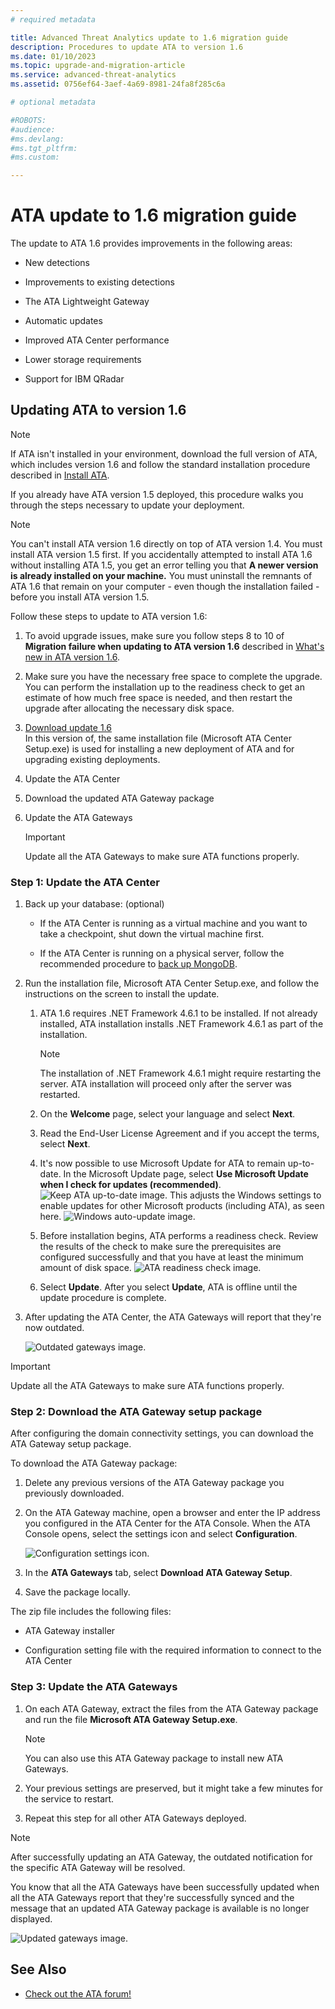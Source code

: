 ```yaml
---
# required metadata

title: Advanced Threat Analytics update to 1.6 migration guide
description: Procedures to update ATA to version 1.6
ms.date: 01/10/2023
ms.topic: upgrade-and-migration-article
ms.service: advanced-threat-analytics
ms.assetid: 0756ef64-3aef-4a69-8981-24fa8f285c6a

# optional metadata

#ROBOTS:
#audience:
#ms.devlang:
#ms.tgt_pltfrm:
#ms.custom:

---
```


# ATA update to 1.6 migration guide

The update to ATA 1.6 provides improvements in the following areas:

- New detections

- Improvements to existing detections

- The ATA Lightweight Gateway

- Automatic updates

- Improved ATA Center performance

- Lower storage requirements

- Support for IBM QRadar

## Updating ATA to version 1.6

> [!NOTE]
> If ATA isn't installed in your environment, download the full version of ATA, which includes version 1.6 and follow the standard installation procedure described in [Install ATA](install-ata-step1.md).

If you already have ATA version 1.5 deployed, this procedure walks you through the steps necessary to update your deployment.

> [!NOTE]
> You can't install ATA version 1.6 directly on top of ATA version 1.4. You must install ATA version 1.5 first. If you accidentally attempted to install ATA 1.6 without installing ATA 1.5, you get an error telling you that **A newer version is already installed on your machine.** You must uninstall the remnants of ATA 1.6 that remain on your computer - even though the installation failed - before you install ATA version 1.5.

Follow these steps to update to ATA version 1.6:

1. To avoid upgrade issues, make sure you follow steps 8 to 10 of **Migration failure when updating to ATA version 1.6** described in [What's new in ATA version 1.6](whats-new-version-1.6.md).
1. Make sure you have the necessary free space to complete the upgrade. You can perform the installation up to the readiness check to get an estimate of how much free space is needed, and then restart the upgrade after allocating the  necessary disk space.
1. [Download update 1.6](install-ata-step1.md#step-1-download-and-install-the-ata-center)<br>
In this version of, the same installation file (Microsoft ATA Center Setup.exe) is used for installing a new deployment of ATA and for upgrading existing deployments.

1. Update the ATA Center

1. Download the updated ATA Gateway package

1. Update the ATA Gateways

    > [!IMPORTANT]
    > Update all the ATA Gateways to make sure ATA functions properly.

### Step 1: Update the ATA Center

1. Back up your database: (optional)

    - If the ATA Center is running as a virtual machine and you want to take a checkpoint, shut down the virtual machine first.

    - If the ATA Center is running on a physical server, follow the recommended procedure to [back up MongoDB](https://www.mongodb.com/docs/manual/core/backups/).

1. Run the installation file, Microsoft ATA Center Setup.exe, and follow the instructions on the screen to install the update.

    1. ATA 1.6 requires .NET Framework 4.6.1 to be installed. If not already installed, ATA installation installs .NET Framework 4.6.1 as part of the installation.

        > [!NOTE]
        > The installation of .NET Framework 4.6.1 might require restarting the server. ATA installation will proceed only after the server was restarted.

    2. On the **Welcome** page, select your language and select **Next**.

    3. Read the End-User License Agreement and if you accept the terms, select **Next**.

    4. It's now possible to use Microsoft Update for ATA to remain up-to-date.  In the Microsoft Update page, select **Use Microsoft Update when I check for updates (recommended)**.
    ![Keep ATA up-to-date image.](media/ata_ms_update.png)
     This adjusts the Windows settings to enable updates for other Microsoft products (including ATA), as seen here.
    ![Windows auto-update image.](media/ata_installupdatesautomatically.png)

    5. Before installation begins, ATA performs a readiness check. Review the results of the check to make sure the prerequisites are configured successfully and that you have at least the minimum amount of disk space.
    ![ATA readiness check image.](media/ata_install_readinesschecks.png)

    6. Select **Update**. After you select **Update**, ATA is offline until the update procedure is complete.

1. After updating the ATA Center, the ATA Gateways will report that they're now outdated.

    ![Outdated gateways image.](media/ATA-center-outdated.png)

> [!IMPORTANT]
> Update all the ATA Gateways to make sure ATA functions properly.

### Step 2: Download the ATA Gateway setup package

After configuring the domain connectivity settings, you can download the ATA Gateway setup package.

To download the ATA Gateway package:

1. Delete any previous versions of the ATA Gateway package you previously downloaded.

1. On the ATA Gateway machine, open a browser and enter the IP address you configured in the ATA Center for the ATA Console. When the ATA Console opens, select the settings icon and select **Configuration**.

    ![Configuration settings icon.](media/ATA-config-icon.png)

1. In the **ATA Gateways** tab, select **Download ATA Gateway Setup**.

1. Save the package locally.

The zip file includes the following files:

- ATA Gateway installer

- Configuration setting file with the required information to connect to the ATA Center

### Step 3: Update the ATA Gateways

1. On each ATA Gateway, extract the files from the ATA Gateway package and run the file **Microsoft ATA Gateway Setup.exe**.

    > [!NOTE]
    > You can also use this ATA Gateway package to install new ATA Gateways.

1. Your previous settings are preserved, but it might take a few minutes for the service to restart.

1. Repeat this step for all other ATA Gateways deployed.

> [!NOTE]
> After successfully updating an ATA Gateway, the outdated notification for the specific ATA Gateway will be resolved.

You know that all the ATA Gateways have been successfully updated when all the ATA Gateways report that they're successfully synced and the message that an updated ATA Gateway package is available is no longer displayed.

![Updated gateways image.](media/ATA-gw-updated.png)

## See Also

- [Check out the ATA forum!](https://social.technet.microsoft.com/Forums/security/home?forum=mata)
